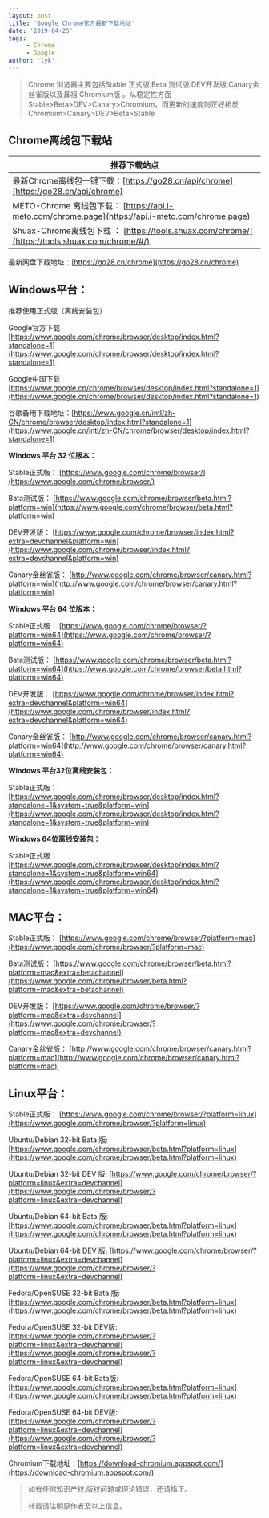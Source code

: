 ```yaml
---
layout: post
title: 'Google Chrome官方最新下载地址'
date: '2019-04-25'
tags:
     - Chrome
     - Google
author: 'lyk'
---
```

>Chrome 浏览器主要包括Stable 正式版.Beta 测试版.DEV开发版.Canary金丝雀版以及鼻祖 Chromium版 。从稳定性方面Stable>Beta>DEV>Canary>Chromium，而更新的速度则正好相反 Chromium>Canary>DEV>Beta>Stable

## Chrome离线包下载站

| 推荐下载站点 |
| ------------ |
| 最新Chrome离线包一键下载：[https://go28.cn/api/chrome](https://go28.cn/api/chrome) |
| METO-Chrome 离线包下载： [https://api.i-meto.com/chrome.page](https://api.i-meto.com/chrome.page) |
| Shuax-Chrome离线包下载 ： [https://tools.shuax.com/chrome/](https://tools.shuax.com/chrome/#/) |

最新网盘下载地址：[https://go28.cn/chrome](https://go28.cn/chrome)

## Windows平台：

推荐使用正式版（离线安装包）​

Google官方下载  [https://www.google.com/chrome/browser/desktop/index.html?standalone=1](https://www.google.com/chrome/browser/desktop/index.html?standalone=1)

Google中国下载 ​[https://www.google.cn/chrome/browser/desktop/index.html?standalone=1](https://www.google.cn/chrome/browser/desktop/index.html?standalone=1) 

谷歌备用下载地址：[https://www.google.cn/intl/zh-CN/chrome/browser/desktop/index.html?standalone=1](https://www.google.cn/intl/zh-CN/chrome/browser/desktop/index.html?standalone=1)

**Windows 平台 32 位版本：**

Stable正式版：
[https://www.google.com/chrome/browser/](https://www.google.com/chrome/browser/)

Bata测试版：
[https://www.google.com/chrome/browser/beta.html?platform=win](https://www.google.com/chrome/browser/beta.html?platform=win)

DEV开发版：
[https://www.google.com/chrome/browser/index.html?extra=devchannel&platform=win](https://www.google.com/chrome/browser/index.html?extra=devchannel&platform=win)

Canary金丝雀版：
[http://www.google.com/chrome/browser/canary.html?platform=win](http://www.google.com/chrome/browser/canary.html?platform=win)

**Windows 平台 64 位版本：**

Stable正式版：
[https://www.google.com/chrome/browser/?platform=win64](https://www.google.com/chrome/browser/?platform=win64)

Bata测试版：
[https://www.google.com/chrome/browser/beta.html?platform=win64](https://www.google.com/chrome/browser/beta.html?platform=win64)

DEV开发版：
[https://www.google.com/chrome/browser/index.html?extra=devchannel&platform=win64](https://www.google.com/chrome/browser/index.html?extra=devchannel&platform=win64)

Canary金丝雀版：
[http://www.google.com/chrome/browser/canary.html?platform=win64](http://www.google.com/chrome/browser/canary.html?platform=win64)

**Windows 平台32位离线安装包：**

Stable正式版：
[https://www.google.com/chrome/browser/desktop/index.html?standalone=1&system=true&platform=win](https://www.google.com/chrome/browser/desktop/index.html?standalone=1&system=true&platform=win)

**Windows 64位离线安装包：**

Stable正式版：
[https://www.google.com/chrome/browser/desktop/index.html?standalone=1&system=true&platform=win64](https://www.google.com/chrome/browser/desktop/index.html?standalone=1&system=true&platform=win64)

## MAC平台：

Stable正式版：
[https://www.google.com/chrome/browser/?platform=mac](https://www.google.com/chrome/browser/?platform=mac)

Bata测试版：
[https://www.google.com/chrome/browser/beta.html?platform=mac&extra=betachannel](https://www.google.com/chrome/browser/beta.html?platform=mac&extra=betachannel)

DEV开发版：
[https://www.google.com/chrome/browser/?platform=mac&extra=devchannel](https://www.google.com/chrome/browser/?platform=mac&extra=devchannel)

Canary金丝雀版：
[http://www.google.com/chrome/browser/canary.html?platform=mac](http://www.google.com/chrome/browser/canary.html?platform=mac)
## Linux平台：

Stable正式版：
[https://www.google.com/chrome/browser/?platform=linux](https://www.google.com/chrome/browser/?platform=linux)

Ubuntu/Debian 32-bit Bata 版:
[https://www.google.com/chrome/browser/beta.html?platform=linux](https://www.google.com/chrome/browser/beta.html?platform=linux)

Ubuntu/Debian 32-bit DEV 版:
[https://www.google.com/chrome/browser/?platform=linux&extra=devchannel](https://www.google.com/chrome/browser/?platform=linux&extra=devchannel)

Ubuntu/Debian 64-bit Bata 版:
[https://www.google.com/chrome/browser/beta.html?platform=linux](https://www.google.com/chrome/browser/beta.html?platform=linux)

Ubuntu/Debian 64-bit DEV 版:
[https://www.google.com/chrome/browser/?platform=linux&extra=devchannel](https://www.google.com/chrome/browser/?platform=linux&extra=devchannel)

Fedora/OpenSUSE 32-bit Bata 版:
 [https://www.google.com/chrome/browser/beta.html?platform=linux](https://www.google.com/chrome/browser/beta.html?platform=linux)

Fedora/OpenSUSE 32-bit DEV版:
[https://www.google.com/chrome/browser/?platform=linux&extra=devchannel](https://www.google.com/chrome/browser/?platform=linux&extra=devchannel)

Fedora/OpenSUSE 64-bit Bata版:
[https://www.google.com/chrome/browser/beta.html?platform=linux](https://www.google.com/chrome/browser/beta.html?platform=linux)

Fedora/OpenSUSE 64-bit DEV版:
[https://www.google.com/chrome/browser/?platform=linux&extra=devchannel](https://www.google.com/chrome/browser/?platform=linux&extra=devchannel)

Chromium下载地址：[https://download-chromium.appspot.com/](https://download-chromium.appspot.com/)




> 如有任何知识产权.版权问题或理论错误，还请指正。
>
> 转载请注明原作者及以上信息。
